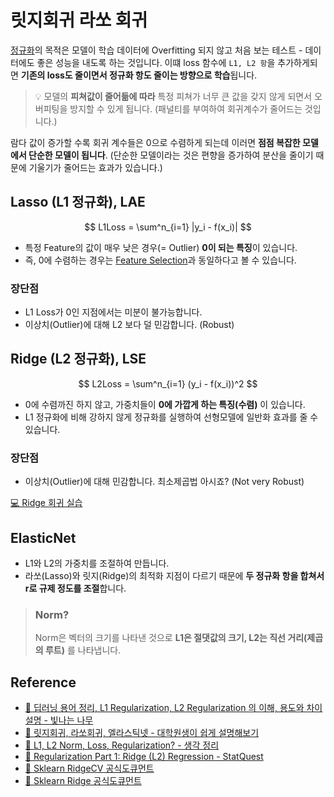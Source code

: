# 릿지회귀 라쏘 회귀
[정규화](https://github.com/dustin-kang/dataStudy/blob/main/ML/lesson/007_모델_평가와_모델_개선.md#일반화generalization)의 목적은 모델이 학습 데이터에 Overfitting 되지 않고 처음 보는 테스트 - 데이터에도 좋은 성능을 내도록 하는 것입니다. 이떄 loss 함수에 `L1, L2 항`을  추가하게되면 **기존의 loss도 줄이면서 정규화 항도 줄이는 방향으로 학습**됩니다. 

> 💡 모델의 **피쳐값이 줄어듦에 따라** 특정 피쳐가 너무 큰 값을 갖지 않게 되면서 오버피팅을 방지할 수 있게 됩니다. (패널티를 부여하여 회귀계수가 줄어드는 것입니다.)


람다 값이 증가할 수록 회귀 계수들은 0으로 수렴하게 되는데 이러면 **점점 복잡한 모델에서 단순한 모델이 됩니다**. (단순한 모델이라는 것은 편향을 증가하여 분산을 줄이기 때문에 기울기가 줄어드는 효과가 있습니다.) 

## Lasso (L1 정규화), LAE

$$ L1Loss = \sum^n_{i=1} |y_i - f(x_i)| $$

- 특정 Feature의 값이 매우 낮은 경우(= Outlier) **0이 되는 특징**이 있습니다.
- 즉, 0에 수렴하는 경우는 [Feature Selection](https://github.com/dustin-kang/dataStudy/blob/main/ML/lesson/010_데이터_전처리와_특성선택.md#embedded-method)과 동일하다고 볼 수 있습니다.

### 장단점

- L1 Loss가 0인 지점에서는 미분이 불가능합니다.
- 이상치(Outlier)에 대해 L2 보다 덜 민감합니다. (Robust)

## Ridge (L2 정규화), LSE

$$ L2Loss = \sum^n_{i=1} (y_i - f(x_i))^2 $$

- 0에 수렴까진 하지 않고, 가중치들이 **0에 가깝게 하는 특징(수렴)** 이 있습니다. 
- L1 정규화에 비해 강하지 않게 정규화를 실행하여 선형모델에 일반화 효과를 줄 수 있습니다.

### 장단점


- 이상치(Outlier)에 대해 민감합니다. 최소제곱법 아시죠? (Not very Robust)

[💻 Ridge 회귀 실습]()

## ElasticNet

- L1와 L2의 가중치를 조절하여 만듭니다. 
- 라쏘(Lasso)와 릿지(Ridge)의 최적화 지점이 다르기 때문에 **두 정규화 항을 합쳐서** **r로 규제 정도를 조절**합니다.

> ### Norm?
> Norm은 벡터의 크기를 나타낸 것으로 **L1은 절댓값의 크기, L2는 직선 거리(제곱의 루트)** 를 나타냅니다.



## Reference
- [🔗 딥러닝 용어 정리, L1 Regularization, L2 Regularization 의 이해, 용도와 차이 설명 - 빛나는 나무](https://light-tree.tistory.com/125)
- [🔗 릿지회귀, 라쏘회귀, 엘라스틱넷 - 대학원생이 쉽게 설명해보기](https://hwiyong.tistory.com/93)
- [🔗 L1, L2 Norm, Loss, Regularization? - 생각 정리](https://junklee.tistory.com/29)
- [📼 Regularization Part 1: Ridge (L2) Regression - StatQuest](https://youtu.be/Q81RR3yKn30?t=635)
- [🔗 Sklearn RidgeCV 공식도큐먼트 ](https://scikit-learn.org/stable/modules/generated/sklearn.linear_model.RidgeCV.html)
- [🔗 Sklearn Ridge 공식도큐먼트 ](https://scikit-learn.org/stable/modules/generated/sklearn.linear_model.Ridge.html#sklearn.linear_model.Ridge)
